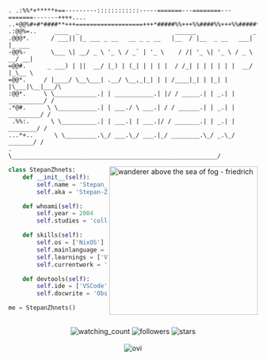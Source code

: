 ```
. .:%%*+*****+==---------::::::::::::-----=======---========---=======-------++++....
..+@@%#+#*####**+++===================+++*#####%%+++%%####%%+++%%#####*+++***********
.:@@%=..     ____  _                           ______                _
.@@@*.      / ___|| |_ ___ _ __   __ _ _ __   |__  / |__  _ __   ___| |_ ___
-@@%-       \___ \| __/ _ \ '_ \ / _` | '_ \    / /| '_ \| '_ \ / _ \ __/ __|
=@@#.      _ ___) | ||  __/ |_) | (_| | | | |  / /_| | | | | | |  __/ |_\__ \
=@@*.     / |____/ \__\___| .__/ \__,_|_| | | /____|_| | |_| | |\___|\__|___/\
:@@*.     \ \____________.| | ___________.| |/ / _____.| | _.| | __________/ /
.*@#.      \ \___________.| | ___./ \ ___.| / / ______.| | _.| | _________/ /
 .%%:.      \ \__________.| | ___.| | ___.|/ / _______.| | _.| | ________/ /
...*+..      \ \_________.\_/ ___.\_/ ___.|_/ ________.\_/ _.\_/ _______/ /
.             \__________________________________________________________/
```


<img align="right" width="300rem" src='https://i.pinimg.com/564x/e5/5d/3a/e55d3a9b73c77abb04915bc0d942e02b.jpg' alt='wanderer above the sea of fog - friedrich'>

<!--  <h1 align="center">Hi, I'm <mark>Edoardo Balducci</mark></h1> -->
<!-- <h5 align="center"><a href="https://balduzz.pages.dev/">my portfolio</a></h5> -->
<!-- <p align="center"> <img src="https://komarev.com/ghpvc/?username=bbalduzz&label=Profile%20views&color=0e75b6&style=flat" alt="bbalduzz" /> </p> -->

```python
class StepanZhnets:
    def __init__(self):
        self.name = 'Stepan_Zhnets'
        self.aka = 'Stepan-Zhnets'

    def whoami(self):
        self.year = 2004
        self.studies = 'college'

    def skills(self):
        self.os = ['NixOS']
        self.mainlanguage = ['python']
        self.learnings = ['Vue', 'Nuxt', 'Flet', 'GDScript']
        self.currentwork = 'assistant to the system administrator'

    def devtools(self):
        self.ide = ['VSCode', 'VSCodium', 'Nvim',]
        self.docwrite = 'Obsidian'

me = StepanZhnets()
```

<div>
	<br>
	<div align="center">
		<img src="https://komarev.com/ghpvc/?username=Stepan-Zhnets&color=brightgreen" alt="watching_count" />
		<img alt="followers" src="https://img.shields.io/github/followers/Stepan-Zhnets?label=Followers&style=social">
		<img src="https://img.shields.io/github/stars/Stepan-Zhnets?label=Stars" alt="stars">
	<br><br>
		<img src="https://github-readme-stats.vercel.app/api/top-langs?username=Stepan-Zhnets&show_icons=true&locale=en&layout=compact&theme=dark" alt="ovi" />
	</div>
</div>
